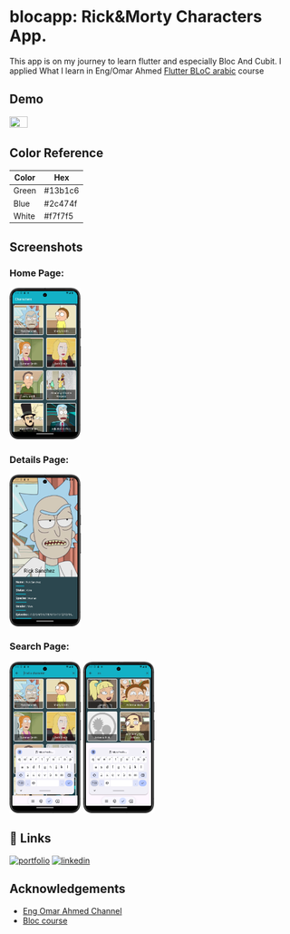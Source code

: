 # blocapp: Rick&Morty Characters App.
This app is on my journey to learn flutter and especially Bloc And Cubit.
I applied What I learn in Eng/Omar Ahmed [Flutter BLoC arabic](https://youtube.com/playlist?list=PLwWuxCLlF_ufA0GYYjlx_R4smekKH_AuB&si=5a36y9uL6v4X-i9I) course 

## Demo

<img src="https://github.com/yoyo3257/Rick-Morty-Flutter-App/blob/main/rickAndMorty-ezgif.com-video-to-gif-converter.gif" width=25% height=25%>

## Color Reference

| Color | Hex                                                                |
|-------| ------------------------------------------------------------------ |
| Green |  #13b1c6 |
| Blue  |  #2c474f |
| White |  #f7f7f5 |

## Screenshots

### **Home Page:** 


<img src="https://github.com/yoyo3257/Rick-Morty-Flutter-App/blob/main/demo2.png" width=25% height=25%>


### **Details Page:**


<img src="https://github.com/yoyo3257/Rick-Morty-Flutter-App/blob/main/details.png" width=25% height=25%>

### **Search Page:**


<img src="https://github.com/yoyo3257/Rick-Morty-Flutter-App/blob/main/search.png" width=25% height=25%> <img src="https://github.com/yoyo3257/Rick-Morty-Flutter-App/blob/main/search2.png" width=25% height=25%>



## 🔗 Links
[![portfolio](https://img.shields.io/badge/my_portfolio-000?style=for-the-badge&logo=ko-fi&logoColor=white)](https://yoyo3257.github.io/protofolio/)
[![linkedin](https://img.shields.io/badge/linkedin-0A66C2?style=for-the-badge&logo=linkedin&logoColor=white)](https://www.linkedin.com/in/yasmin-hany-750184235/)

## Acknowledgements

- [Eng Omar Ahmed Channel](https://www.youtube.com/@OmarAhmedx14)
- [Bloc course](https://youtube.com/playlist?list=PLwWuxCLlF_ufA0GYYjlx_R4smekKH_AuB&si=GCKux4tXcOuRoMvl)

